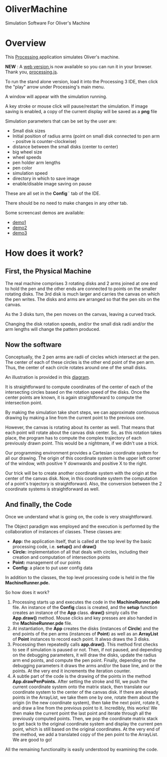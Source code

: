 # OliverMachine
Simulation Software For Oliver's Machine

# Overview
This [Processing ](https://processing.org) application simulates Oliver's machine.

**NEW** :  A [web version ](https://gratefulfrog.github.io/OliverMachineWeb/hello-oliver-machine.html)is now available so you can run it in your browser. Thank you, [processing.js](https://gratefulfrog.github.io/OliverMachineWeb/hello-oliver-machine.html).

To run the stand alone version, load it into the Processing 3 IDE, then click the "play" arrow under Processing's main menu.

A window will appear with the simulation running.

A key stroke or mouse click will pause/restart the simulation. If image saving is enabled, a copy of the current display will be saved as a **png** file

Simulation parameters that can be set by the user are:
* Small disk sizes
* Initial position of radius arms (point on small disk connected to pen arm - positve is counter-clockwise)
* distance between the small disks (center to center)
* big wheel size
* wheel speeds
* pen holder arm lengths
* pen color
* simulation speed
* directory in which to save image
* enable/disable image saving on pause

These are all set in the **Config**¨ tab of the IDE.

There should be no need to make changes in any other tab.

Some screencast demos are available:
* [demo1](https://youtu.be/259S3xKFLBM)
* [demo2](https://youtu.be/vEwtugnfQ10)
* [demo3](https://youtu.be/dL68eMJqKDs)

# How does it work?
## First, the Physical Machine
The real machine comprises 3 rotating disks and 2 arms joined at one end to hold the pen and the other ends are connected to points on the smaller rotating disks. The 3rd disk is much larger and carries the canvas on which the pen writes. The disks and arms are arranged so that the pen sits on the canvas.

As the 3 disks turn, the pen moves on the canvas, leaving a curved track.

Changing the disk rotation speeds, and/or the small disk radii and/or the arm lengths will change the pattern produced.

## Now the software
Conceptually, the 2 pen arms are radii of circles which intersect at the pen. The center of each of these circles is the other end point of the pen arm. Thus, the center of each circle rotates around one of the small disks.

An illustration is provided in this [diagram](https://github.com/gratefulfrog/OliverMachine/blob/master/Diagram01.png).

It is straightforward to compute coordinates of the center of each of the intersecting circles based on the rotation speed of the disks. Once the center points are known, it is again straightforward to compute the intersection point.

By making the simulation take short steps, we can approximate continuous drawing by making a line from the current point to the previous one.

However, the canvas is rotating about its center as well. That means that each point will rotate about the canvas disk center. So, as this rotation takes place, the program has to compute the complex trajectory of each previously drawn point. This would be a nightmare, if we didn't use a *trick*. 

Our programming environment provides a Cartesian coordinate system for all our drawing. The origin of this coordinate system is the upper left corner of the window, with positive Y downwards and positive X to the right.

Our trick will be to create another coordinate system with the origin at the center of the canvas disk. Now, in this coordinate system the computation of a point's trajectory is straightforward. Also, the conversion between the 2 coordinate systems is straightforward as well.

## And finally, the Code

Once we understand what is going on, the code is very straightforward.

The Object paradigm was employed and the execution is performed by the collaboration of instances of classes. These classes are:
* **App:** the application itself, that is called at the top level by the basic processing code, i.e. **setup()** and **draw()**
* **Circle:** implementation of all that deals with circles, including their creation and computation of intersection points
* **Point:** management of our points
* **Config:** a place to put user config data

In addition to the classes, the top level processing code is held in the file **MachineRunner.pde.**

So how does it work?

1. Processing starts up and executes the code in the **MachineRunner.pde** file. An instance of the **Config** class is created, and the **setup** function creates an instance of the **App** class. **draw()** simply calls the **App.draw()** method. Mouse clicks and key presses are also handed in the **MachineRunner.pde** file.
2. At instantiation, the **App** creates the disks (instances of **Circle**) and the end points of the pen arms (instances of **Point**) as well as an **ArrayList** of **Point** instances to record each point. It alwso draws the 3 disks.
3. Processing then repeatedly calls **app.draw()**. This method first checks to see if simulation is paused or not. Then, if not paused, and depending on the debugging parameters, it will draw the disks, update the radius arm end points, and compute the pen point. Finally, depending on the debugging parameters it draws the arms and/or the base line, and or the points. At the very end it increments the iteration counter.
4. A subtle part of the code is the drawing of the points in the method **App.drawPenPoints.** After setting the stroke and fill, we push the current coordinate system onto the matrix stack, then translate our coordinate system to the center of the canvas disk. If there are already points in the ArrayList, we take them one by one, rotate them about the origin (in the new coordinate system), then take the next point, rotate it, and draw a line from the previous point to it. Incredibly, this works! We then make the current point the last point and iterate through all the previously computed points. Then, we pop the coordinate matrix stack to get back to the original coordinate system and display the current pen point, which is still based on the original coordinates. At the very end of the method, we add a translated copy of the pen point to the ArrayList. We are good to go!

All the remaining functionality is easily understood by examining the code.

